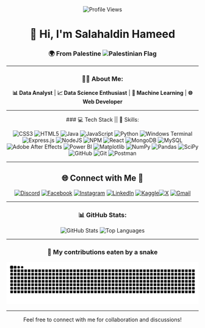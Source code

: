 <div align="center">

![Profile Views](https://komarev.com/ghpvc/?username=Salahaldian&style=flat-square&color=blue)

</div>

<div align="center">

# 👋 Hi, I'm Salahaldin Hameed

<div align="center">
  <h3>🌍 From Palestine <img src="https://upload.wikimedia.org/wikipedia/commons/0/00/Flag_of_Palestine.svg" alt="Palestinian Flag" width="30"/></h3>
</div>

---

<div align="center">
  <h3>👨‍💻 About Me:</h3>
  <p><strong>📊 Data Analyst</strong> | <strong>📈 Data Science Enthusiast</strong> | <strong>🤖 Machine Learning</strong> | <strong>🌐 Web Developer</strong></p>
</div>

---

<div align="center">
### 💻 Tech Stack || 💼 Skills:

![CSS3](https://img.shields.io/badge/css3-%231572B6.svg?style=for-the-badge&logo=css3&logoColor=white) ![HTML5](https://img.shields.io/badge/html5-%23E34F26.svg?style=for-the-badge&logo=html5&logoColor=white) ![Java](https://img.shields.io/badge/java-%23ED8B00.svg?style=for-the-badge&logo=openjdk&logoColor=white) ![JavaScript](https://img.shields.io/badge/javascript-%23323330.svg?style=for-the-badge&logo=javascript&logoColor=%23F7DF1E) ![Python](https://img.shields.io/badge/python-3670A0?style=for-the-badge&logo=python&logoColor=ffdd54) ![Windows Terminal](https://img.shields.io/badge/Windows%20Terminal-%234D4D4D.svg?style=for-the-badge&logo=windows-terminal&logoColor=white) ![Express.js](https://img.shields.io/badge/express.js-%23404d59.svg?style=for-the-badge&logo=express&logoColor=%2361DAFB) ![NodeJS](https://img.shields.io/badge/node.js-6DA55F?style=for-the-badge&logo=node.js&logoColor=white) ![NPM](https://img.shields.io/badge/NPM-%23CB3837.svg?style=for-the-badge&logo=npm&logoColor=white) ![React](https://img.shields.io/badge/react-%2320232a.svg?style=for-the-badge&logo=react&logoColor=%2361DAFB) ![MongoDB](https://img.shields.io/badge/MongoDB-%234ea94b.svg?style=for-the-badge&logo=mongodb&logoColor=white) ![MySQL](https://img.shields.io/badge/mysql-4479A1.svg?style=for-the-badge&logo=mysql&logoColor=white) ![Adobe After Effects](https://img.shields.io/badge/Adobe%20After%20Effects-9999FF.svg?style=for-the-badge&logo=Adobe%20After%20Effects&logoColor=white) ![Power BI](https://img.shields.io/badge/power_bi-F2C811?style=for-the-badge&logo=powerbi&logoColor=black) ![Matplotlib](https://img.shields.io/badge/Matplotlib-%23ffffff.svg?style=for-the-badge&logo=Matplotlib&logoColor=black) ![NumPy](https://img.shields.io/badge/numpy-%23013243.svg?style=for-the-badge&logo=numpy&logoColor=white) ![Pandas](https://img.shields.io/badge/pandas-%23150458.svg?style=for-the-badge&logo=pandas&logoColor=white) ![SciPy](https://img.shields.io/badge/SciPy-%230C55A5.svg?style=for-the-badge&logo=scipy&logoColor=%white) ![GitHub](https://img.shields.io/badge/github-%23121011.svg?style=for-the-badge&logo=github&logoColor=white) ![Git](https://img.shields.io/badge/git-%23F05033.svg?style=for-the-badge&logo=git&logoColor=white) ![Postman](https://img.shields.io/badge/Postman-FF6C37?style=for-the-badge&logo=postman&logoColor=white)
</div>

---

<!-- Socials -->
<div align="center">
  
## 🌐 Connect with Me 🍬
[![Discord](https://img.shields.io/badge/Discord-%237289DA.svg?logo=discord&logoColor=white)](https://discord.gg/salahaldin_11) [![Facebook](https://img.shields.io/badge/Facebook-%231877F2.svg?logo=Facebook&logoColor=white)](https://facebook.com/salah.alden.33) [![Instagram](https://img.shields.io/badge/Instagram-%23E4405F.svg?logo=Instagram&logoColor=white)](https://instagram.com/_.salahaldin) [![LinkedIn](https://img.shields.io/badge/LinkedIn-%230077B5.svg?logo=linkedin&logoColor=white)](https://linkedin.com/in/salahaldinhameed) [![Kaggle](https://img.shields.io/badge/Kaggle-%2320BEFF.svg?logo=Kaggle&logoColor=white)](https://kaggle.com/salahaldin)[![X](https://img.shields.io/badge/X-black.svg?logo=X&logoColor=white)](https://x.com/technologyhell) [![Gmail](https://img.shields.io/badge/Gmail-%23EA4335.svg?logo=Gmail&logoColor=white)](mailto:salahaldianhamid@gmail.com)
</div>

---

<div align="center">
  <h3>📊 GitHub Stats:</h3>
  
  ![GitHub Stats](https://github-readme-stats.vercel.app/api?username=Salahaldian&show_icons=true&theme=radical)
  ![Top Languages](https://github-readme-stats.vercel.app/api/top-langs/?username=Salahaldian&layout=compact&theme=radical)
</div>

---

<!-- Snake -->
<div align="center">
  <h3>🐍 My contributions eaten by a snake</h3>
  
  ![snake gif](https://github.com/Salahaldian/Salahaldian/blob/output/github-snake-dark.svg)
</div>

---
<!-- Counter -->
<div align="center">
  Feel free to connect with me for collaboration and discussions!
</div>
